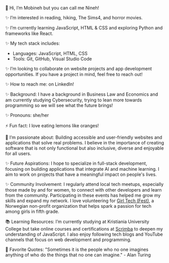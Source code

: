 👋 Hi, I’m Mobineh but you can call me Nineh!

✨ I’m interested in reading, hiking, The Sims4, and horror movies.

✨ I’m currently learning JavaScript, HTML & CSS and exploring Python and frameworks like React.

✨ My tech stack includes:
- Languages: JavaScript, HTML, CSS
- Tools: Git, GitHub, Visual Studio Code

✨ I’m looking to collaborate on website projects and app development opportunities. If you have a project in mind, feel free to reach out!

✨ How to reach me: on LinkedIn!

✨ Background: I have a background in Business Law and Economics and am currently studying Cybersecurity, trying to lean more towards programming so we will see what the future brings! 

✨ Pronouns: she/her

⚡ Fun fact: I love eating lemons like oranges!

💬 I’m passionate about: Building accessible and user-friendly websites and applications that solve real problems. I believe in the importance of creating software that is not only functional but also inclusive, diverse and enjoyable for all users.

✨ Future Aspirations: I hope to specialize in full-stack development, focusing on building applications that integrate AI and machine learning. I aim to work on projects that have a meaningful impact on people's lives.

✨ Community Involvement: I regularly attend local tech meetups, especially those made by and for women, to connect with other developers and learn from the community. 
Participating in these events has helped me grow my skills and expand my network. 
I love volunteering for [Girl Tech (Fest)](https://www.girltechfest.no/), a Norwegian non-profit organization that helps spark a passion for tech among girls in fifth grade.

📚 Learning Resources: I’m currently studying at Kristiania University College but take online courses and certifications at [Scrimba](https://v2.scrimba.com) to deepen my understanding of JavaScript. I also enjoy following tech blogs and YouTube channels that focus on web development and programming. 

🔗 Favorite Quotes: 
"Sometimes it is the people who no one imagines anything of who do the things that no one can imagine." - Alan Turing

